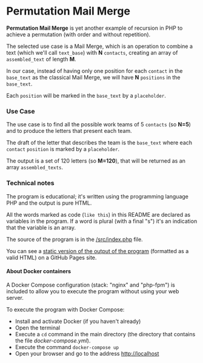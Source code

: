 # Permutation Mail Merge
**Permutation Mail Merge** is yet another example of recursion in PHP to achieve a permutation (with order and without repetition).

The selected use case is a Mail Merge, which is an operation to combine a text (which we'll call `text_base`)
with **N** `contacts`, creating an array of `assembled_text` of length **M**.

In our case, instead of having only one position for each `contact` in the `base_text` as the classical Mail Merge,
we will have **N** `positions` in the `base_text`.

Each `position` will be marked in the `base_text` by a `placeholder`.

### Use Case
The use case is to find all the possible work teams of 5 `contacts` (so **N=5**) and to produce the letters that present each team.

The draft of the letter that describes the team is the `base_text` where each `contact` `position` is marked by a `placeholder`.

The output is a set of 120 letters (so **M=120**), that will be returned as an array `assembled_texts`.

### Technical notes
The program is educational; it's written using the programming language PHP and the output is pure HTML.

All the words marked as code (`like this`) in this README are declared as variables in the program.
If a word is plural (with a final "s") it's an indication that the variable is an array.

The source of the program is in the [/src/index.php](https://github.com/davidecristiani/permutation-mail-merge/blob/main/src/index.php) file.

You can see a [static version of the output of the program](https://davidecristiani.github.io/permutation-mail-merge/) (formatted as a valid HTML) on a GitHub Pages site.

#### About Docker containers
A Docker Compose configuration (stack: "nginx" and "php-fpm") is included 
to allow you to execute the program without using your web server.

To execute the program with Docker Compose:

- Install and activate Docker (if you haven't already)
- Open the terminal
- Execute a `cd` command in the main directory (the directory that contains the file _docker-compose.yml_).
- Execute the command `docker-compose up`
- Open your browser and go to the address  [http://localhost](http://localhost)

